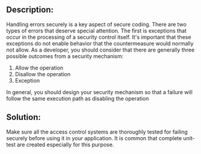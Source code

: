 ## Description:

Handling errors securely is a key aspect of secure coding.
There are two types of errors that deserve special attention. The first is exceptions
that occur in the processing of a security control itself. It's important that these
exceptions do not enable behavior that the countermeasure would normally not allow.
As a developer, you should consider that there are generally three possible outcomes
from a security mechanism:

1. Allow the operation
2. Disallow the operation
3. Exception

In general, you should design your security mechanism so that a failure will follow the same execution path
as disabling the operation

## Solution:

Make sure all the access control systems are thoroughly tested for failing securely before
using it in your application. It is common that complete unit-test are created especially
for this purpose.

